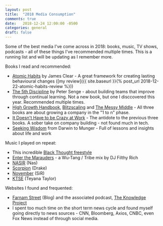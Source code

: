 ```yaml
---
layout: post
title:  "2018 Media Consumption"
comments: true
date:   2018-12-24 12:00:00 -0500
categories: general
draft: false
---
```


Some of the best media I've come across in 2018: books, music, TV shows, podcasts - all of these things I've recommended multiple times. This is a running list and will be updating as I remember more.

Books I read and recommended:
- [Atomic Habits](www.atomichabits.com) by James Clear - A great framework for creating lasting behavioural changes ([my review]({{ site.baseurl }}{% post_url 2018-12-22-atomic-habits-review %}))
- [The 5th Discipline](https://amzn.to/2RdSCno) by Peter Senge - about building teams that improve through continual learning. Not a new book, but one I disccovered this year. Recommended multiple times.
- [High Growth Handbook](https://amzn.to/2CyaL7o), [Blitzscaling](https://amzn.to/2CyaL7o) and [The Messy Middle](https://amzn.to/2CwlaAm) - All three books are about growing a company in the "1 to n" phase.
- [It Doesn't Have to be Crazy at Work](https://amzn.to/2RgTEPx) - The antidote to the previous three books. A sober take on company building - not found much in tech. 
- [Seeking Wisdom](https://amzn.to/2Ru0T6Y) from Darwin to Munger - Full of lessons and insights about life and work

Music I played on repeat:
- This incredible [Black Thought freestyle](https://www.youtube.com/watch?v=prmQgSpV3fA)
- [Enter the Marauders](https://soundcloud.com/djfilthyrich/a-clan-called-wu-enter-the-marauders) - a Wu-Tang / Tribe mix by DJ Filthy Rich
- [NASIR](https://amzn.to/2Czq1kp) (Nas)
- [Scorpion](https://amzn.to/2BIqv5N) (Drake)
- [November](https://www.youtube.com/watch?v=txZVJ24UVUs) (SiR)
- [KTSE](https://www.youtube.com/watch?v=21njPEhEutQ) (Teyana Taylor)

Websites I found and frequented:
- [Farnam Street](www.fs.blog) (Blog) and the associated podcast, [The Knowledge Project](https://fs.blog/the-knowledge-project/)
- I spent too much time on the short term news cycle and found myself going directly to news sources - CNN, Bloomberg, Axios, CNBC, even Fox News instead of through social media. 
